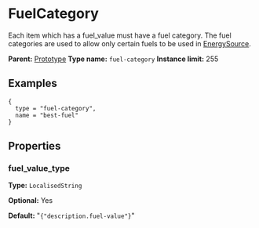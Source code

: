 # FuelCategory

Each item which has a fuel_value must have a fuel category. The fuel categories are used to allow only certain fuels to be used in [EnergySource](prototype:EnergySource).

**Parent:** [Prototype](Prototype.md)
**Type name:** `fuel-category`
**Instance limit:** 255

## Examples

```
{
  type = "fuel-category",
  name = "best-fuel"
}
```

## Properties

### fuel_value_type

**Type:** `LocalisedString`

**Optional:** Yes

**Default:** "`{"description.fuel-value"}`"

